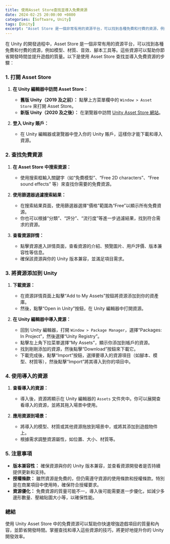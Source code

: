 ```yaml
---
title: 使用Asset Store查找並導入免費資源
date: 2024-02-25 20:00:00 +0800
categories: [Software, Unity]
tags: [Unity] 
excerpt: "Asset Store 是一個非常有用的資源平台，可以找到各種免費和付費的資源，例如模型、材質、音效、腳本工具等"
---
```


在 Unity 的開發過程中，Asset Store 是一個非常有用的資源平台，可以找到各種免費和付費的資源，例如模型、材質、音效、腳本工具等。這些資源可以幫助你節省開發時間並提升遊戲的質量。以下是使用 Asset Store 查找並導入免費資源的步驟：

### **1. 打開 Asset Store**

1. **在 Unity 編輯器中訪問 Asset Store：**
   - **舊版 Unity（2019 及之前）：** 點擊上方菜單欄中的 `Window > Asset Store` 來打開 Asset Store。
   - **新版 Unity（2020 及之後）：** 在瀏覽器中訪問 [Unity Asset Store 網站](https://assetstore.unity.com/)。

2. **登入 Unity 賬戶：**
   - 在 Unity 編輯器或瀏覽器中登入你的 Unity 賬戶，這樣你才能下載和導入資源。

### **2. 查找免費資源**

1. **在 Asset Store 中搜索資源：**
   - 使用搜索框輸入關鍵字（如“免費模型”、“Free 2D characters”、“Free sound effects” 等）來查找你需要的免費資源。

2. **使用篩選器過濾搜索結果：**
   - 在搜索結果頁面，使用篩選器選擇“價格”範圍為“Free”以顯示所有免費資源。
   - 你也可以根據“分類”、“評分”、“流行度”等進一步過濾結果，找到符合需求的資源。

3. **查看資源詳情：**
   - 點擊資源進入詳情頁面，查看資源的介紹、預覽圖片、用戶評價、版本兼容性等信息。
   - 確保該資源與你的 Unity 版本兼容，並滿足項目需求。

### **3. 將資源添加到 Unity**

1. **下載資源：**
   - 在資源詳情頁面上點擊“Add to My Assets”按鈕將資源添加到你的資產庫。
   - 然後，點擊“Open in Unity”按鈕，在 Unity 編輯器中打開資源。

2. **在 Unity 編輯器中導入資源：**
   - 回到 Unity 編輯器，打開 `Window > Package Manager`，選擇“Packages: In Project”，然後選擇“Unity Registry”。
   - 點擊左上角下拉菜單選擇“My Assets”，顯示你添加到帳戶的資源。
   - 找到剛剛添加的資源，然後點擊“Download”按鈕來下載它。
   - 下載完成後，點擊“Import”按鈕，選擇要導入的資源項目（如腳本、模型、材質等），然後點擊“Import”將其導入到你的項目中。

### **4. 使用導入的資源**

1. **查看導入的資源：**
   - 導入後，資源將顯示在 Unity 編輯器的 `Assets` 文件夾中。你可以展開查看導入的資源，並將其拖入場景中使用。

2. **應用資源到場景：**
   - 將導入的模型、材質或其他資源拖放到場景中，或將其添加到遊戲物件上。
   - 根據需求調整資源屬性，如位置、大小、材質等。

### **5. 注意事項**

- **版本兼容性：** 確保資源與你的 Unity 版本兼容，並查看資源開發者是否持續提供更新和支持。
- **授權條款：** 雖然資源是免費的，但仍需遵守資源的使用條款和授權條款。特別是在商業項目中使用時，確保符合授權要求。
- **資源優化：** 免費資源的質量可能不一，導入後可能需要進一步優化，如減少多邊形數量、壓縮貼圖大小等，以確保性能。

### **總結**

使用 Unity Asset Store 中的免費資源可以幫助你快速增強遊戲項目的質量和內容，並節省開發時間。掌握查找和導入這些資源的技巧，將更好地提升你的 Unity 開發效率。
